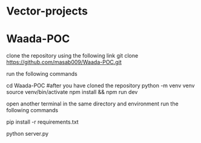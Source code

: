 # Vector-projects
# Waada-POC

clone the repository using the following link 
git clone https://github.com/masab009/Waada-POC.git

run the following commands

cd Waada-POC #after you have cloned the repository
python -m venv venv
source venv/bin/activate
npm install && npm run dev 

open another terminal in the same directory and environment
run the following commands

pip install -r requirements.txt

python server.py

